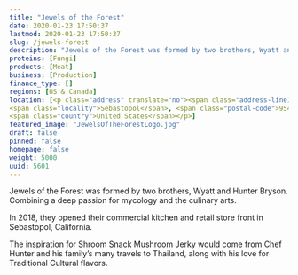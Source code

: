 ```yaml
---
title: "Jewels of the Forest"
date: 2020-01-23 17:50:37
lastmod: 2020-01-23 17:50:37
slug: /jewels-forest
description: "Jewels of the Forest was formed by two brothers, Wyatt and Hunter Bryson. Combining a deep passion for mycology and the culinary arts.In 2018, they opened their commercial kitchen and retail store front in Sebastopol, California.The inspiration for Shroom Snack Mushroom Jerky would come from Chef Hunter and his family’s many travels to Thailand, along with his love for Traditional Cultural flavors."
proteins: [Fungi]
products: [Meat]
business: [Production]
finance_type: []
regions: [US & Canada]
location: [<p class="address" translate="no"><span class="address-line1">Pleasant Hill Avenue North</span><br>
<span class="locality">Sebastopol</span>, <span class="postal-code">95472</span><br>
<span class="country">United States</span></p>]
featured_image: "JewelsOfTheForestLogo.jpg"
draft: false
pinned: false
homepage: false
weight: 5000
uuid: 5601
---
```

Jewels of the Forest was formed by two brothers, Wyatt and Hunter Bryson. Combining a deep passion for mycology and the culinary arts.

In 2018, they opened their commercial kitchen and retail store front in Sebastopol, California.

The inspiration for Shroom Snack Mushroom Jerky would come from Chef Hunter and his family’s many travels to Thailand, along with his love for Traditional Cultural flavors.
